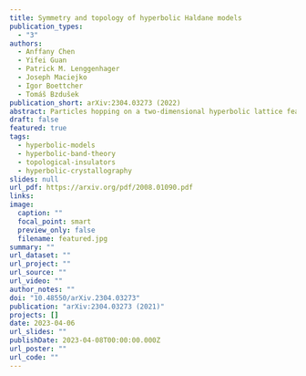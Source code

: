 ```yaml
---
title: Symmetry and topology of hyperbolic Haldane models
publication_types:
  - "3"
authors:
  - Anffany Chen
  - Yifei Guan
  - Patrick M. Lenggenhager
  - Joseph Maciejko
  - Igor Boettcher
  - Tomáš Bzdušek
publication_short: arXiv:2304.03273 (2022)
abstract: Particles hopping on a two-dimensional hyperbolic lattice feature unconventional energy spectra and wave functions that provide a largely uncharted platform for topological phases of matter beyond the Euclidean paradigm. Using real-space topological markers as well as Chern numbers defined in the higher-dimensional momentum space of hyperbolic band theory, we construct and investigate hyperbolic Haldane models, which are generalizations of Haldane's honeycomb-lattice model to various hyperbolic lattices. We present a general framework to characterize point-group symmetries in hyperbolic tight-binding models, and use this framework to constrain the multiple first and second Chern numbers in momentum space. We observe several topological gaps characterized by first Chern numbers of value $1$ and $2$. The momentum-space Chern numbers respect the predicted symmetry constraints and agree with real-space topological markers, indicating a direct connection to observables such as the number of chiral edge modes. With our large repertoire of models, we further demonstrate that the topology of hyperbolic Haldane models is trivialized for lattices with strong negative curvature.
draft: false
featured: true
tags:
  - hyperbolic-models
  - hyperbolic-band-theory
  - topological-insulators
  - hyperbolic-crystallography
slides: null
url_pdf: https://arxiv.org/pdf/2008.01090.pdf
links:
image:
  caption: ""
  focal_point: smart
  preview_only: false
  filename: featured.jpg
summary: ""
url_dataset: ""
url_project: ""
url_source: ""
url_video: ""
author_notes: ""
doi: "10.48550/arXiv.2304.03273"
publication: "arXiv:2304.03273 (2021)"
projects: []
date: 2023-04-06
url_slides: ""
publishDate: 2023-04-08T00:00:00.000Z
url_poster: ""
url_code: ""
---
```

